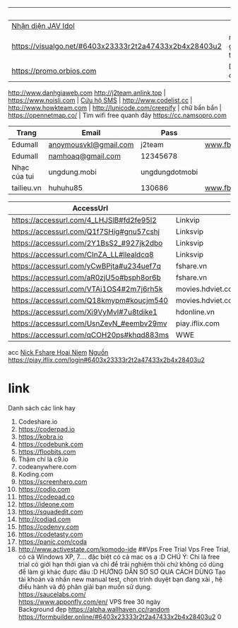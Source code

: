 |   |   | Nguồn
|---|---|---|
[Nhận diện JAV Idol](http://jav-idol.toidicodedao.com) |
https://visualgo.net/#6403x23333r2t2a47433x2b4x28403u2 | mô tả giải thuật
https://promo.orbios.com | Destop online | https://fb.com/456919954640130
http://www.danhgiaweb.com
http://j2team.anlink.top |
https://www.noisli.com |
[Cứu hộ SMS](https://www.facebook.com/C%E1%BB%A9u-H%E1%BB%99-SMS-384758608549291) |
http://www.codelist.cc |
http://www.howkteam.com |
http://lunicode.com/creepify | chữ bẩn bẩn |
https://opennetmap.co/        | Tìm wifi free quanh đây 
https://cc.namsopro.com

Trang | Email | Pass | nguồn |
|-----|-------|------|-------|
Edumall       | anoymousvkl@gmail.com | j2team          | www.fb.com/429143117417814
Edumall       | namhoaq@gmail.com     | 12345678        |
Nhạc của tui  | ungdung.mobi          | ungdungdotmobi  |
tailieu.vn    | huhuhu85              | 130686          | www.fb.com/454106888254770


|AccessUrl|   | Tài khoản | Nguồn |
|---------|---|---|---|
https://accessurl.com/4_LHJSlB#fd2fe95l2 | Linkvip           |
https://accessurl.com/Q1f7SHig#gnu57cshj | Linksvip          |
https://accessurl.com/2Y1BsS2_#927jk2dbo | Linksvip          |
https://accessurl.com/CInZA_LL#llealdcq8 | Linksvip          | iloveyou_0071412@yahoo.com | [nguồn](https://fb.com/461036374228488)
https://accessurl.com/yCwBPjta#u234uef7q | fshare.vn         |
https://accessurl.com/aR0zjU5o#bsph8or6b | fshare.vn         |
https://accessurl.com/VTAi1OS4#2m7j6rh5k | movies.hdviet.com |		
https://accessurl.com/Q18kmypm#koucjm540 | movies.hdviet.com |
https://accessurl.com/Xi9VyMvl#7u8tdike1 | hdonline.vn       |
https://accessurl.com/UsnZevN_#eembv29mv | piay.iflix.com    |
https://accessurl.com/qCOH20ps#khqd883ms | WWE               |



acc
[Nick Fshare Hoai Niem](https://docs.google.com/document/d/15M00KhjFQfQvIpG5UFtOSm5RxOK28ce9LosOpHiH0Yw/edit) [Nguồn](https://.fb.com/463525617312897)<br>
https://piay.iflix.com/login#6403x23333r2t2a47433x2b4x28403u2
# link

Danh sách các link hay<br/>
1. Codeshare.io
2. https://coderpad.io
3. https://kobra.io
4. https://codebunk.com
5. https://floobits.com
6. Thậm chí là c9.io
7. codeanywhere.com
8. Koding.com
9. https://screenhero.com
10. https://codio.com
11. https://codepad.co
12. https://ideone.com
13. https://squadedit.com
14. http://codiad.com
15. https://codenvy.com
16. https://codetasty.com
17. https://panic.com/coda
18. http://www.activestate.com/komodo-ide
##Vps Free Trial
Vps Free Trial, có cả Windows XP, 7.... đặc biệt có cả mac os ạ :D
CHÚ Ý: Chỉ là free trial có giới hạn thời gian và chỉ để trải nghiệm thôi chứ không có dùng để làm gì khác được đâu :D 
HƯỚNG DẪN SƠ SƠ QUA CÁCH DÙNG
Tạo tài khoản và nhấn new manual test, chọn trình duyệt bạn đang xài , hệ điều hành và độ phân giải bạn muốn sử dụng.<br/>
https://saucelabs.com/ <br>
https://www.apponfly.com/en/ VPS free 30 ngày <br>
Background đẹp https://alpha.wallhaven.cc/random <br>
https://formbuilder.online/#6403x23333r2t2a47433x2b4x28403u2
0
